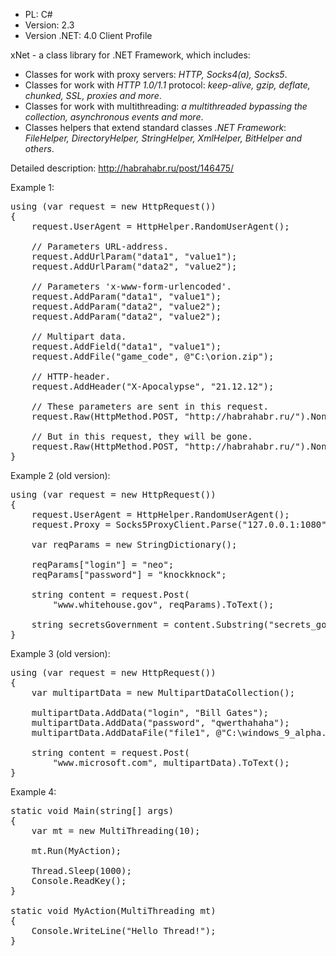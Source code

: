 * PL: C#
* Version: 2.3
* Version .NET: 4.0 Client Profile

xNet - a class library for .NET Framework, which includes:
* Classes for work with proxy servers: _HTTP, Socks4(a), Socks5_.
* Classes for work with *HTTP 1.0/1.1* protocol: _keep-alive, gzip, deflate, chunked, SSL, proxies and more_.
* Classes for work with multithreading: _a multithreaded bypassing the collection, asynchronous events and more_.
* Classes helpers that extend standard classes *.NET Framework*: _FileHelper, DirectoryHelper, StringHelper, XmlHelper, BitHelper and others_.

Detailed description: http://habrahabr.ru/post/146475/

Example 1:
<pre>
using (var request = new HttpRequest())
{
    request.UserAgent = HttpHelper.RandomUserAgent();

    // Parameters URL-address.
    request.AddUrlParam("data1", "value1");
    request.AddUrlParam("data2", "value2");

    // Parameters 'x-www-form-urlencoded'.
    request.AddParam("data1", "value1");
    request.AddParam("data2", "value2");
    request.AddParam("data2", "value2");

    // Multipart data.
    request.AddField("data1", "value1");
    request.AddFile("game_code", @"C:\orion.zip");

    // HTTP-header.
    request.AddHeader("X-Apocalypse", "21.12.12");

    // These parameters are sent in this request.
    request.Raw(HttpMethod.POST, "http://habrahabr.ru/").None();

    // But in this request, they will be gone.
    request.Raw(HttpMethod.POST, "http://habrahabr.ru/").None();
}
</pre>

Example 2 (old version):
<pre>
using (var request = new HttpRequest())
{
	request.UserAgent = HttpHelper.RandomUserAgent();
	request.Proxy = Socks5ProxyClient.Parse("127.0.0.1:1080");

	var reqParams = new StringDictionary();

	reqParams["login"] = "neo";
	reqParams["password"] = "knockknock";

	string content = request.Post(
		"www.whitehouse.gov", reqParams).ToText();

	string secretsGovernment = content.Substring("secrets_government=\"", "\"");
}
</pre>

Example 3 (old version):
<pre>
using (var request = new HttpRequest())
{
    var multipartData = new MultipartDataCollection();

    multipartData.AddData("login", "Bill Gates");
    multipartData.AddData("password", "qwerthahaha");
    multipartData.AddDataFile("file1", @"C:\windows_9_alpha.rar", true);

    string content = request.Post(
        "www.microsoft.com", multipartData).ToText();
}
</pre>

Example 4:
<pre>
static void Main(string[] args)
{
    var mt = new MultiThreading<int>(10);

    mt.Run(MyAction);

    Thread.Sleep(1000);
    Console.ReadKey();
}

static void MyAction(MultiThreading<int> mt)
{
    Console.WriteLine("Hello Thread!");
}
</pre>
